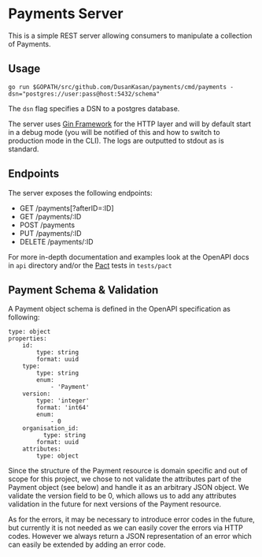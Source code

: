 # Payments Server

This is a simple REST server allowing consumers to manipulate a collection of Payments.

## Usage

`go run $GOPATH/src/github.com/DusanKasan/payments/cmd/payments -dsn="postgres://user:pass@host:5432/schema"`

The `dsn` flag specifies a DSN to a postgres database.

The server uses [Gin Framework](https://github.com/gin-gonic/gin) for the HTTP layer and will by default start in a debug mode (you will be notified of this and how to switch to production mode in the CLI). The logs are outputted to stdout as is standard.

## Endpoints

The server exposes the following endpoints:
- GET /payments\[?afterID=:ID\]
- GET /payments/:ID
- POST /payments
- PUT /payments/:ID
- DELETE /payments/:ID

For more in-depth documentation and examples look at the OpenAPI docs in `api` directory and/or the [Pact](https://docs.pact.io/) tests in `tests/pact`

## Payment Schema & Validation

A Payment object schema is defined in the OpenAPI specification as following:

```
type: object
properties:
    id:
        type: string
        format: uuid
    type:
        type: string
        enum:
            - 'Payment'
    version:
        type: 'integer'
        format: 'int64'
        enum:
            - 0
    organisation_id:
          type: string
        format: uuid
    attributes:
        type: object
```

Since the structure of the Payment resource is domain specific and out of scope for this project, we chose to not validate the attributes part of the Payment object (see below) and handle it as an arbitrary JSON object. We validate the version field to be 0, which allows us to add any attributes validation in the future for next versions of the Payment resource.

As for the errors, it may be necessary to introduce error codes in the future, but currently it is not needed as we can easily cover the errors via HTTP codes. However we always return a JSON representation of an error which can easily be extended by adding an error code.

